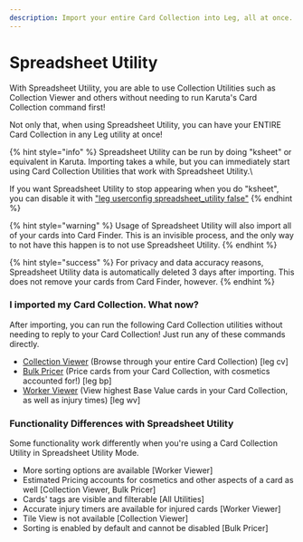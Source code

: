 ```yaml
---
description: Import your entire Card Collection into Leg, all at once.
---
```


# Spreadsheet Utility

With Spreadsheet Utility, you are able to use Collection Utilities such as Collection Viewer and others without needing to run Karuta's Card Collection command first!

Not only that, when using Spreadsheet Utility, you can have your ENTIRE Card Collection in any Leg utility at once!

{% hint style="info" %}
Spreadsheet Utility can be run by doing "ksheet" or equivalent in Karuta. Importing takes a while, but you can immediately start using Card Collection Utilities that work with Spreadsheet Utility.\


If you want Spreadsheet Utility to stop appearing when you do "ksheet", you can disable it with ["leg userconfig spreadsheet\_utility false"](../../bot-management/user-feature-configuration/list-of-user-configurable-features/spreadsheet\_utility.md)
{% endhint %}

{% hint style="warning" %}
Usage of Spreadsheet Utility will also import all of your cards into Card Finder. This is an invisible process, and the only way to not have this happen is to not use Spreadsheet Utility.
{% endhint %}

{% hint style="success" %}
For privacy and data accuracy reasons, Spreadsheet Utility data is automatically deleted 3 days after importing. This does not remove your cards from Card Finder, however.
{% endhint %}

### I imported my Card Collection. What now?

After importing, you can run the following Card Collection utilities without needing to reply to your Card Collection! Just run any of these commands directly.

* [Collection Viewer](collection-viewer.md) (Browse through your entire Card Collection) \[leg cv]
* [Bulk Pricer](bulk-pricer.md) (Price cards from your Card Collection, with cosmetics accounted for!) \[leg bp]
* [Worker Viewer](worker-viewer.md) (View highest Base Value cards in your Card Collection, as well as injury times) \[leg wv]

### Functionality Differences with Spreadsheet Utility

Some functionality work differently when you're using a Card Collection Utility in Spreadsheet Utility Mode.

* More sorting options are available \[Worker Viewer]
* Estimated Pricing accounts for cosmetics and other aspects of a card as well \[Collection Viewer, Bulk Pricer]
* Cards' tags are visible and filterable \[All Utilities]
* Accurate injury timers are available for injured cards \[Worker Viewer]
* Tile View is not available \[Collection Viewer]
* Sorting is enabled by default and cannot be disabled \[Bulk Pricer]
